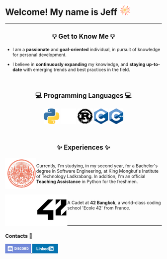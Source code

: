 # Welcome! My name is Jeff <img src="./assets/firework.gif?raw=true" width="35" height="35">

---

## <p align="center">💡 Get to Know Me 💡</p>

- I am a <strong>passionate</strong> and <strong>goal-oriented</strong> individual, in pursuit of knowledge for personal development.

- I believe in <strong>continuously expanding</strong> my knowledge, and <strong>staying up-to-date</strong> with emerging trends and best practices in the field.

<br>

## <p align="center">💻 Programming Languages 💻</p>

<div> <p align="center">
 <img height="50em" src="./assets/python.png?raw=true" />
 <img height="50em" src="./assets/rust_dark.png?raw=true#gh-dark-mode-only" />
 <img height="50em" src="./assets/rust_light.png?raw=true#gh-light-mode-only" />
 <img height="50em" src="./assets/c.png?raw=true" />
 <img height="50em" src="./assets/cpp.png?raw=true" />
</div> </p>

<br>

## <p align="center">✨ Experiences ✨</p>

<div>
 <img height="100em" align="left" src="./assets/kmitl.png?raw=true" />
 <br>
 <span> Currently, I'm studying, in my second year, for a Bachelor's degree in Software Engineering, at King Mongkut's Institute of Technology Ladkrabang. In addition, I'm an official <strong>Teaching Assistance</strong> in Python for the freshmen.</span>
</div>

<br>
<br>

<div>
 <img height="100em" align="left" src="./assets/42_dark.png?raw=true#gh-dark-mode-only" />
 <img height="100em" align="left" src="./assets/42_light.png?raw=true#gh-light-mode-only" />
 <br>
 <span>A Cadet at <strong>42 Bangkok</strong>, a world-class coding school 'Ecole 42' from France.</span>
</div>

<br>
<br>

---

### <p align="left">Contacts 🔎</p>

<div>
 <a href="https://discordapp.com/users/239938035486031872">
 <img height="30" src="./assets/discord.png?raw=true" />
 </a>
 <a href="https://www.linkedin.com/in/phurinjeffy">
 <img height="30" src="./assets/linkedin.png?raw=true" />
 </a>
</div>
